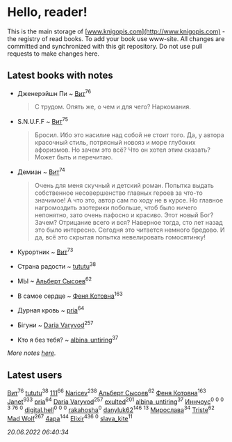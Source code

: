 # Hello, reader!
This is the main storage of [www.knigopis.com](http://www.knigopis.com) - the registry of read books.
To add your book use www-site. All changes are committed and synchronized with this git repository.
Do not use pull requests to make changes here.


## Latest books with notes
* Дженерэйшн Пи ~ [Вит](users/300/300273923-vkontakte)<sup>76</sup>
    > С трудом. Опять же, о чем и для чего? Наркомания.

* S.N.U.F.F ~ [Вит](users/300/300273923-vkontakte)<sup>75</sup>
    > Бросил. Ибо это насилие над собой не стоит того. Да, у автора красочный стиль, потрясный новояз и море глубоких афоризмов. Но зачем это всё? Что он хотел этим сказать?
    > Может быть и перечитаю.

* Демиан ~ [Вит](users/300/300273923-vkontakte)<sup>74</sup>
    > Очень для меня скучный и детский роман. Попытка выдать собственное несовершенство главных героев за что-то значимое! А что это, автор сам по ходу не в курсе. Но главное нагромоздить эзотерики побольше, чтоб было ничего непонятно, зато очень пафосно и красиво. Этот новый Бог? Зачем? Отрицание всего и вся?
    > Наверное тогда, сто лет назад это было интересно. Сегодня это читается немного бредово.
    > И да, всё это скрытая попытка невелировать гомосятинку!

* Курортник ~ [Вит](users/300/300273923-vkontakte)<sup>73</sup>

* Страна радости ~ [tututu](users/135/135685382-vkontakte)<sup>38</sup>

* МЫ ~ [Альберт Сысоев](users/474/47446642-vkontakte)<sup>62</sup>

* В самое сердце ~ [Феня Котовна](users/109/109746193906459706720-google)<sup>163</sup>

* Дурная кровь ~ [pria](users/128/128917939-vkontakte)<sup>64</sup>

* Бігуни ~ [Daria Varyvod](users/829/829893410524253-facebook)<sup>257</sup>

* Кто я без тебя? ~ [albina_untiring](users/257/2579695-vkontakte)<sup>37</sup>


_More notes [here](latest_books_with_notes.md)._


## Latest users
[Вит](users/300/300273923-vkontakte)<sup>76</sup> 
[tututu](users/135/135685382-vkontakte)<sup>38</sup> 
[111](users/309/309238388536274478-mailru)<sup>66</sup> 
[Naricev](users/107/107090515204537133928-google)<sup>238</sup> 
[Альберт Сысоев](users/474/47446642-vkontakte)<sup>62</sup> 
[Феня Котовна](users/109/109746193906459706720-google)<sup>163</sup> 
[Janet](users/108/108113656204404967440-google)<sup>933</sup> 
[pria](users/128/128917939-vkontakte)<sup>64</sup> 
[Daria Varyvod](users/829/829893410524253-facebook)<sup>257</sup> 
[exulted](users/100/100599204551896265722-google)<sup>201</sup> 
[albina_untiring](users/257/2579695-vkontakte)<sup>37</sup> 
[Иннчоус](users/584/584548489-vkontakte)<sup>0</sup> 
[](users/113/113308925972173799436-google)<sup>0</sup> 
[](users/100/10038681-vkontakte)<sup>0</sup> 
[](users/115/115058436318443463985-google)<sup>3</sup> 
[](users/153/1537586159620888-facebook)<sup>76</sup> 
[](users/106/106089272412244528912-google)<sup>0</sup> 
[digital.hell](users/408/408598507-yandex)<sup>0</sup> 
[](users/118/118100475290024631360-google)<sup>0</sup> 
[](users/113/113407984384376187261-google)<sup>0</sup> 
[rakahosha](users/100/100759961280206170633-google)<sup>0</sup> 
[danyluk62](users/374/374149854-vkontakte)<sup>146</sup> 
[](users/101/101923253879668330026-google)<sup>13</sup> 
[Мирослава](users/106/106107989792957993574-google)<sup>34</sup> 
[Triste](users/517/5175580462988229760-mailru)<sup>62</sup> 
[Mad Wolf](users/947/94738840-vkontakte)<sup>267</sup> 
[4apa](users/117/117392596378069249667-google)<sup>144</sup> 
[Elixir](users/115/115826717712507836033-google)<sup>436</sup> 
[](users/269/269376442-vkontakte)<sup>0</sup> 
[slava_kite](users/134/134671934-vkontakte)<sup>11</sup> 


_20.06.2022 06:40:34_
